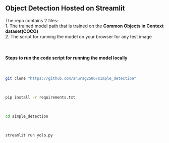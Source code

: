 <h2>Object Detection Hosted on Streamlit</h2>

<p> The repo contains 2 files: <br> 1. The trained model path that is trained on the <b>Common Objects in Context dataset(COCO)</b> <br> 2. The script for running the model on your browser for any test image </p>
<br>
<h4> Steps to run the code script for running the model locally</h4><br>

```bash
git clone "https://github.com/anurag2506/simple_detection"
```
<br>

```bash
pip install -r requirements.txt
```
<br>

```bash
cd simple_detection
```
<br>

```bash
streamlit run yolo.py
```
